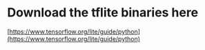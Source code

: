 # Download the tflite binaries here

[https://www.tensorflow.org/lite/guide/python](https://www.tensorflow.org/lite/guide/python)